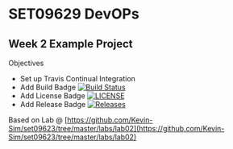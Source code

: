 # SET09629 DevOPs

## Week 2 Example Project

Objectives 

- Set up Travis Continual Integration 
- Add Build Badge [![Build Status](https://travis-ci.org/Kevin-Sim/devops.svg?branch=Week02)](https://travis-ci.org/Kevin-Sim/devops)
- Add License Badge [![LICENSE](https://img.shields.io/github/license/Kevin-Sim/devops.svg?style=flat-square)](https://github.com/Kevin-Sim/devops/blob/master/LICENSE)
- Add Release Badge [![Releases](https://img.shields.io/github/release/Kevin-Sim/devops/all.svg?style=flat-square)](https://github.com/Kevin-Sim/devops/releases)

Based on Lab @ [https://github.com/Kevin-Sim/set09623/tree/master/labs/lab02](https://github.com/Kevin-Sim/set09623/tree/master/labs/lab02)

